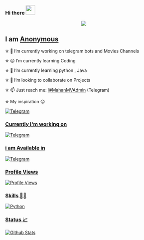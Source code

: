 ### Hi there  <img src="https://raw.githubusercontent.com/MartinHeinz/MartinHeinz/master/wave.gif" width="30px">

<!--
**Style-King/Style-King** is a ✨ _special_ ✨ repository because its `README.md` (this file) appears on your GitHub profile.

Here are some ideas to get you started:

- 🔭 I’m currently working on ...
- 🌱 I’m currently learning ...
- 👯 I’m looking to collaborate on ...
- 🤔 I’m looking for help with ...
- 💬 Ask me about ...
- 📫 How to reach me: ...
- 😄 Pronouns: ...
- ⚡ Fun fact: ...
-->

[<p align="center">
<img src="https://telegra.ph/file/98464a0b3b0b42bb64fcf.jpg">](https://telegram.dog/TheStyleKing)

## I am [Anonymous](https://telegram.dog/MahanMVAdmin)

✯ 🔭 I’m currently working on telegram bots and Movies Channels

✯ 😉 I’m currently learning Coding

✯ 🌱 I’m currently learning python , Java

✯ 👯 I’m looking to collaborate on Projects

✯ 📫 Just reach me: [@MahanMVAdmin](https://telegram.dog/MahanMVAdmin) (Telegram)

✯ My inspiration 😊

</a>
    <a href="https://telegram.me/NS_Anonymous">
        <img
            src="https://img.shields.io/badge/Anonymous NS-blue?&style=for-the-badge&logo=Telegram"
            alt="Telegram"
        >


### Currently I'm working on 
</a>
    <a href="https://telegram.me/MahanCreations">
        <img
            src="https://img.shields.io/badge/Mahan Creations-blue?&style=for-the-badge&logo=Telegram"
            alt="Telegram"
        >


### i am Available in
</a>
    <a href="https://telegram.me/MahanMVAdmin">
        <img
            src="https://img.shields.io/badge/Telegram-blue?&style=for-the-badge&logo=Telegram"
            alt="Telegram"
        >

### Profile Views
![Profile Views](https://hits.seeyoufarm.com/api/count/incr/badge.svg?url=https://github.com/PruthviRaj-2005/&title=Profile%20Views)

### Skills 👨‍💻
</p>
</a>
    <a href="https://www.python.org">
        <img
            src="https://img.shields.io/badge/PYTHON-1f425f.svg?&style=flat&logo=python&colour=blue"
            alt="Python"
        >
</p>

### Status 📈

![Github Stats](https://github-readme-stats.vercel.app/api?username=PruthviRaj-2005&show_icons=true&title_color=333&icon_color=333&include_all_commits=true&theme=onedark&cache_seconds=86400)
